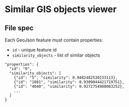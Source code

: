 # Similar GIS objects viewer

File spec
-----------

Each GeoJson feature must contain properties:

* `id` - unique feature id
* `similarity_objects` - list of similar objects

```
"properties": {
  "id": "0", 
  "similarity_objects": [
    {"id": "5", "similarity": 0.9482482530233113}, 
    {"id": "1081", "similarity": 0.9309044421719751}, 
    {"id": "4040", "similarity": 0.9272754988083252}, 
    ...
  ]
}
```